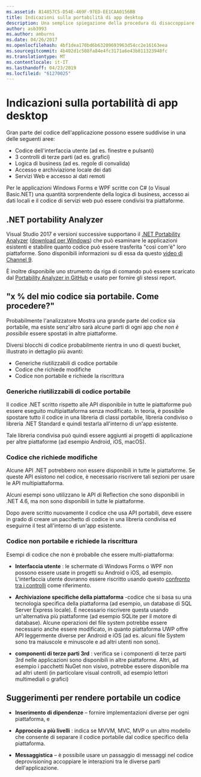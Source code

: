 ```yaml
---
ms.assetid: 814857C5-D54E-469F-97ED-EE1CAA0156BB
title: Indicazioni sulla portabilità di app desktop
description: Una semplice spiegazione della procedura di disaccoppiare i moduli di Windows esistenti o le applicazioni WPF per creare App multipiattaforma per l'esecuzione in macOS, iOS, Android, nonché UWP o Windows 10.
author: asb3993
ms.author: amburns
ms.date: 04/26/2017
ms.openlocfilehash: 4bf1dea170bd6b63209693963d54cc2e16163eea
ms.sourcegitcommit: 4b402d1c508fa84e4fc3171a6e43b811323948fc
ms.translationtype: MT
ms.contentlocale: it-IT
ms.lasthandoff: 04/23/2019
ms.locfileid: "61270025"
---
```

# <a name="desktop-app-porting-guidance"></a>Indicazioni sulla portabilità di app desktop

Gran parte del codice dell'applicazione possono essere suddivise in una delle seguenti aree:

* Codice dell'interfaccia utente (ad es. finestre e pulsanti)
* 3 controlli di terze parti (ad es. grafici)
* Logica di business (ad es. regole di convalida)
* Accesso e archiviazione locale dei dati
* Servizi Web e accesso ai dati remoti

Per le applicazioni Windows Forms e WPF scritte con C# (o Visual Basic.NET) una quantità sorprendente della logica di business, accesso ai dati locali e il codice di servizi web può essere condivisi tra piattaforme.

## <a name="net-portability-analyzer"></a>.NET portability Analyzer

Visual Studio 2017 e versioni successive supportano il [.NET Portability Analyzer](https://docs.microsoft.com/dotnet/articles/standard/portability-analyzer) ([download per Windows](https://marketplace.visualstudio.com/items?itemName=ConnieYau.NETPortabilityAnalyzer)) che può esaminare le applicazioni esistenti e stabilire quanto codice può essere trasferita "così com'è" loro piattaforme. Sono disponibili informazioni su di essa da questo [video di Channel 9](https://channel9.msdn.com/Blogs/Seth-Juarez/A-Brief-Look-at-the-NET-Portability-Analyzer).

È inoltre disponibile uno strumento da riga di comando può essere scaricato dal [Portability Analyzer in GitHub](https://github.com/Microsoft/dotnet-apiport) e usato per fornire gli stessi report.

## <a name="x-of-my-code-is-portable-what-next"></a>"x % del mio codice sia portabile. Come procedere?"

Probabilmente l'analizzatore Mostra una grande parte del codice sia portabile, ma esiste senz'altro sarà alcune parti di ogni app che _non è possibile_ essere spostati in altre piattaforme.

Diversi blocchi di codice probabilmente rientra in uno di questi bucket, illustrato in dettaglio più avanti:

* Generiche riutilizzabili di codice portabile
* Codice che richiede modifiche
* Codice non portabile e richiede la riscrittura

### <a name="re-useable-portable-code"></a>Generiche riutilizzabili di codice portabile

Il codice .NET scritto rispetto alle API disponibile in tutte le piattaforme può essere eseguito multipiattaforma senza modificato. In teoria, è possibile spostare tutto il codice in una libreria di classi portabile, libreria condiviso o libreria .NET Standard e quindi testarla all'interno di un'app esistente.

Tale libreria condivisa può quindi essere aggiunti ai progetti di applicazione per altre piattaforme (ad esempio Android, iOS, macOS).

### <a name="code-that-requires-changes"></a>Codice che richiede modifiche

Alcune API .NET potrebbero non essere disponibili in tutte le piattaforme. Se queste API esistono nel codice, è necessario riscrivere tali sezioni per usare le API multipiattaforma.

Alcuni esempi sono utilizzano le API di Reflection che sono disponibili in .NET 4.6, ma non sono disponibili in tutte le piattaforme.

Dopo avere scritto nuovamente il codice che usa API portabili, deve essere in grado di creare un pacchetto di codice in una libreria condivisa ed eseguirne il test all'interno di un'app esistente.

### <a name="code-that-isnt-portable-and-requires-a-re-write"></a>Codice non portabile e richiede la riscrittura

Esempi di codice che non è probabile che essere multi-piattaforma:

- **Interfaccia utente** : le schermate di Windows Forms o WPF non possono essere usate in progetti su Android o iOS, ad esempio. L'interfaccia utente dovranno essere riscritto usando questo [confronto tra i controlli](~/cross-platform/desktop/controls/index.md) come riferimento.

- **Archiviazione specifiche della piattaforma** -codice che si basa su una tecnologia specifica della piattaforma (ad esempio, un database di SQL Server Express locale). È necessario riscrivere questa usando un'alternativa più piattaforme (ad esempio SQLite per il motore di database).
Alcune operazioni del file system potrebbe essere necessario anche essere modificato, in quanto piattaforma UWP offre API leggermente diverse per Android e iOS (ad es. alcuni file System sono tra maiuscole e minuscole e ad altri utenti non sono).

- **componenti di terze parti 3rd** : verifica se i componenti di terze parti 3rd nelle applicazioni sono disponibili in altre piattaforme. Altri, ad esempio i pacchetti NuGet non visivo, potrebbe essere disponibile ma ad altri utenti (in particolare visual controlli, ad esempio lettori multimediali o grafici)

## <a name="tips-for-making-code-portable"></a>Suggerimenti per rendere portabile un codice

- **Inserimento di dipendenze** – fornire implementazioni diverse per ogni piattaforma, e

- **Approccio a più livelli** : indica se MVVM, MVC, MVP o un altro modello che consente di separare il codice portabile dal codice specifico della piattaforma.

- **Messaggistica** – è possibile usare un passaggio di messaggi nel codice deprovisioning accoppiare le interazioni tra le diverse parti dell'applicazione.
